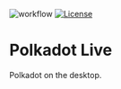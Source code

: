 ![workflow](https://github.com/rossbulat/polkadot-live/actions/workflows/ci.yml/badge.svg) [![License](https://img.shields.io/badge/License-Apache_2.0-blue.svg)](https://opensource.org/licenses/Apache-2.0)

# Polkadot Live
Polkadot on the desktop.
